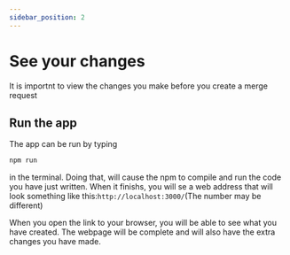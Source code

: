 ```yaml
---
sidebar_position: 2
---
```


# See your changes

It is importnt to view the changes you make before you create a merge request

## Run the app

The app can be run by typing

```bash
npm run
```

in the terminal. Doing that, will cause the npm to compile and run the code you have just written. When it finishs, you will se a web address that will look something like this:```http://localhost:3000/```(The number may be different)

When you open the link to your browser, you will be able to see what you have created. The webpage will be complete and will also have the extra changes you have made.
